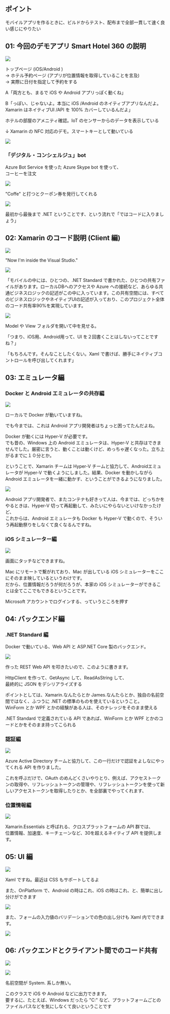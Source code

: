 ## ポイント

モバイルアプリを作るときに、ビルドからテスト、配布まで全部一貫して速く良い感じにやりたい

## 01: 今回のデモアプリ Smart Hotel 360 の説明

![](img/01.jpg)

トップページ (iOS/Android )   
→ ホテル予約ページ (アプリが位置情報を取得していることを言及)    
→ 実際に日付を指定して予約をする     

A「両方とも、まるで iOS や Android アプリっぽく動くね」     

B「っぽい、じゃないよ。本当に iOS /Android のネイティブアプリなんだよ。Xamarin はネイティブUI /API を 100% カバーしているんだよ」

ホテルの部屋のアメニティ確認。IoT のセンサーからのデータを表示している

↓ Xamarin の NFC 対応のデモ。スマートキーとして動いている

![](img/02.jpg)

### 「デジタル・コンシェルジュ」bot

Azure Bot Service を使った Azure Skype bot を使って、     
コーヒーを注文

![](img/03.jpg)

"Coffe" と打つとクーポン券を発行してくれる

![](img/04.jpg)

最初から最後まで .NET ということです、という流れで「ではコードに入りましょう」

## 02: Xamarin のコード説明 (Client 編)

![](img/05.jpg)

"Now I'm inside the Visual Studio."

![](img/06.jpg)

「モバイルの中には、ひとつの、.NET Standard で書かれた、ひとつの共有ファイルがあります。ローカルDBへのアクセスや Azure への接続など、あらゆる共通ビジネスロジックの記述がこの中に入っています。この共有空間には、すべてのビジネスロジックやネイティブUIの記述が入っており、このプロジェクト全体のコード共有率90%を実現しています。

![](img/07.jpg)

Model や View フォルダを開いて中を見せる。

「つまり、iOS用、Android用って、UI を２回書くことはしないってことですね？」

「もちろんです。そんなことしたくない。Xaml で書けば、勝手にネイティブコントロールを呼び出してくれます」

## 03: エミュレータ編

### Docker と Android エミュレータの共存編

![](img/08.jpg)

ローカルで Docker が動いていますね。

でも今までは、これは Android アプリ開発者はちょっと困ってたんだよね。

Docker が動くには Hyper-V が必要です。    
でも昔の、Windows 上の Android エミュレータは、Hyper-V と共存はできませんでした。厳密に言うと、動くことは動くけど、めっちゃ遅くなった。立ち上がるまでに１０分とか。

ということで、Xamarin チームは Hyper-V チームと協力して、Androidエミュレータが Hyper-V で動くようにしました。結果、Docker を動かしながら Android エミュレータを一緒に動かす、ということができるようになりました。

![](img/09.jpg)

Android アプリ開発者で、またコンテナも好きって人は、今までは、どっちかをやるときは、Hyper-V 切って再起動して、みたいにやらないといけなかったけど、     
これからは、Android エミュレータも Docker も Hyper-V で動くので、そういう再起動祭りをしなくて良くなるんですね。    

### iOS シミュレーター編

![](img/10.jpg)

画面にタッチなどできますね。

Mac にリモートで繋がれており、Mac が出している iOS シミュレーターをここにそのまま映しているというわけです。   
だから、位置情報だろうが何だろうが、本家の iOS シミュレーターができることは全てここでもできるということです。

Microsoft アカウントでログインする、っていうところを押す

## 04: バックエンド編

### .NET Standard 編

Docker で動いている、Web API と ASP.NET Core 製のバックエンド。

![](img/11.jpg)

作った REST Web API を叩きたいので、このように書きます。

HttpClient を作って、GetAsync して、ReadAsString して、      
最終的に JSON をデシリアライズする

ポイントとしては、Xamarin.なんたらとか James.なんたらとか、独自の名前空間ではなく、ふつうに .NET の標準のものを使えているということ。    
WinForm とか WPF とかの経験がある人は、そのナレッジをそのまま使える

.NET Standard で定義されている API であれば、WinForm とか WPF とかのコードとかをそのまま持ってこられる

### 認証編

![](img/12.jpg)

Azure Active Directory チームと協力して、この一行だけで認証をよしなにやってくれる API を作りました。

これを呼ぶだけで、OAuth のめんどくさいやりとり、例えば、アクセストークンの取得や、リフレッシュトークンの管理や、リフレッシュトークンを使って新しいアクセストークンを取得したりとか、を全部裏でやってくれます、

### 位置情報編

![](img/13.jpg)

Xamarin.Essentials と呼ばれる、クロスプラットフォームの API 群では、     
位置情報、加速度、キーチェーンなど、30を超えるネイティブ API を提供します。

## 05: UI 編

![](img/14.jpg)

Xaml ですね。最近は CSS もサポートしてるよ

また、OnPlatform で、Android の時はこれ、iOS の時はこれ、と、簡単に出し分けができます

![](img/15.jpg)

また、フォームの入力値のバリデーションでの色の出し分けも Xaml 内でできます。

![](img/16.jpg)


## 06: バックエンドとクライアント間でのコード共有

![](img/17.jpg)

![](img/18.jpg)

名前空間が System. 系しか無い。

このクラスで iOS や Android などに出力できます。    
要するに、たとえば、Windows だったら "C:\" など、プラットフォームごとのファイルパスなどを気にしなくて良いということです

